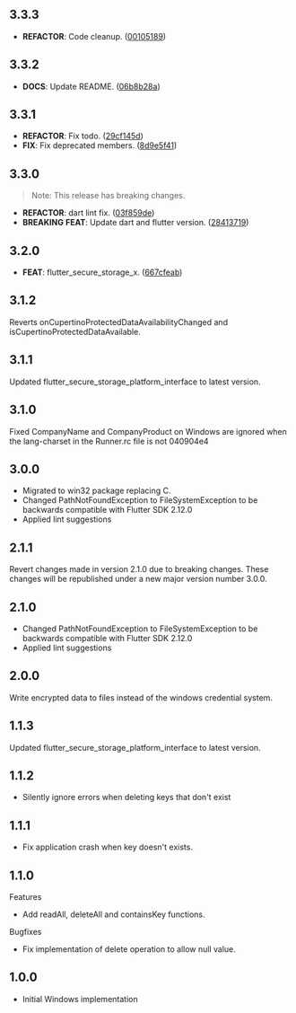 ## 3.3.3

 - **REFACTOR**: Code cleanup. ([00105189](https://github.com/koji-1009/flutter_secure_storage/commit/00105189eed63fd852a69a9383ac260db05b5696))

## 3.3.2

 - **DOCS**: Update README. ([06b8b28a](https://github.com/koji-1009/flutter_secure_storage/commit/06b8b28a8f787a5dbaa1ce21922161e2a5b70fee))

## 3.3.1

 - **REFACTOR**: Fix todo. ([29cf145d](https://github.com/koji-1009/flutter_secure_storage/commit/29cf145dde3ad152f9830456468d4861fabc365a))
 - **FIX**: Fix deprecated members. ([8d9e5f41](https://github.com/koji-1009/flutter_secure_storage/commit/8d9e5f411af101cca97a119ca05d505e8c9424c8))

## 3.3.0

> Note: This release has breaking changes.

 - **REFACTOR**: dart lint fix. ([03f859de](https://github.com/koji-1009/flutter_secure_storage/commit/03f859deaa57d3a1d16fe514f9fc3776ba991735))
 - **BREAKING** **FEAT**: Update dart and flutter version. ([28413719](https://github.com/koji-1009/flutter_secure_storage/commit/28413719b1aff6159590305afa24601f1f784389))

## 3.2.0

 - **FEAT**: flutter_secure_storage_x. ([667cfeab](https://github.com/koji-1009/flutter_secure_storage/commit/667cfeab1a8c80c26cf9e31da37e5c98a22d5e39))

## 3.1.2
Reverts onCupertinoProtectedDataAvailabilityChanged and isCupertinoProtectedDataAvailable.

## 3.1.1
Updated flutter_secure_storage_platform_interface to latest version.

## 3.1.0
Fixed CompanyName and CompanyProduct on Windows are ignored when the lang-charset in the Runner.rc file is not 040904e4

## 3.0.0
- Migrated to win32 package replacing C.
- Changed PathNotFoundException to FileSystemException to be backwards compatible with Flutter SDK 2.12.0
- Applied lint suggestions

## 2.1.1
Revert changes made in version 2.1.0 due to breaking changes.
These changes will be republished under a new major version number 3.0.0.

## 2.1.0
- Changed PathNotFoundException to FileSystemException to be backwards compatible with Flutter SDK 2.12.0
- Applied lint suggestions

## 2.0.0
Write encrypted data to files instead of the windows credential system.

## 1.1.3
Updated flutter_secure_storage_platform_interface to latest version.

## 1.1.2
- Silently ignore errors when deleting keys that don't exist

## 1.1.1
- Fix application crash when key doesn't exists.

## 1.1.0
Features
- Add readAll, deleteAll and containsKey functions.

Bugfixes
- Fix implementation of delete operation to allow null value.

## 1.0.0
- Initial Windows implementation
